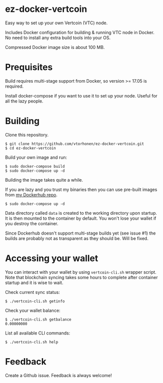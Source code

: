 # ez-docker-vertcoin

Easy way to set up your own Vertcoin (VTC) node.

Includes Docker configuration for building & running VTC node in Docker. No need to install any extra build tools into your OS.

Compressed Docker image size is about 100 MB.

# Prequisites

Build requires multi-stage support from Docker, so version >= 17.05 is required.

Install docker-compose if you want to use it to set up your node. Useful for all the lazy people.

# Building

Clone this repository.

```
$ git clone https://github.com/vtorhonen/ez-docker-vertcoin.git
$ cd ez-docker-vertcoin
```

Build your own image and run:

```
$ sudo docker-compose build
$ sudo docker-compose up -d
```

Building the image takes quite a while.

If you are lazy and you trust my binaries then you can use pre-built images from [my Dockerhub repo](https://hub.docker.com/r/vtorhonen/ez-docker-vertcoin/).

```
$ sudo docker-compose up -d
```

Data directory called `data` is created to the working directory upon startup. It is then mounted to the container by default. You won't lose your wallet if you destroy the container.

Since Dockerhub doesn't support multi-stage builds yet (see issue #1) the builds are probably not as transparent as they should be. Will be fixed.

# Accessing your wallet

You can interact with your wallet by using `vertcoin-cli.sh` wrapper script. Note that blockchain syncing takes some hours to complete after container startup and it is wise to wait.

Check current sync status:

```
$ ./vertcoin-cli.sh getinfo
```

Check your wallet balance:

```
$ ./vertcoin-cli.sh getbalance
0.00000000
```

List all available CLI commands:

```
$ ./vertcoin-cli.sh help
```

# Feedback

Create a Github issue. Feedback is always welcome!
